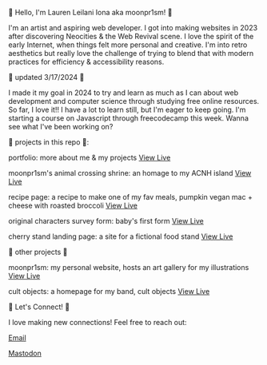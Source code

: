 🌷 Hello, I'm Lauren Leilani Iona aka moonpr1sm! 🌷 

I'm an artist and aspiring web developer. I got into making websites in 2023 after discovering Neocities & the Web Revival scene.
I love the spirit of the early Internet, when things felt more personal and creative. I'm into retro aesthetics but really love the
challenge of trying to blend that with modern practices for efficiency & accessibility reasons.

🌻 updated 3/17/2024 🌻

I made it my goal in 2024 to try and learn as much as I can about web development 
and computer science through studying free online resources. So far, I love it!! I have a lot to learn still,
but I'm eager to keep going. I'm starting a course on Javascript through freecodecamp this week.
Wanna see what I've been working on? 

🌸 projects in this repo 🌸:

portfolio: more about me & my projects [View Live](https://moonpr1sm.neocities.org/portfolio/portfolio)


moonpr1sm's animal crossing shrine: an homage to my ACNH island [View Live](https://moonpr1sm.neocities.org/animalcrossing/animalcrossingtribute)


recipe page: a recipe to make one of my fav meals, pumpkin vegan mac + cheese with roasted broccoli [View Live](https://moonpr1sm.neocities.org/recipes/vegan-pumpkin-mac-and-cheese-with-roasted-broccoli)


original characters survey form: baby's first form  [View Live](https://moonpr1sm.neocities.org/survey)


cherry stand landing page: a site for a fictional food stand [View Live](https://moonpr1sm.neocities.org/animalcrossing/cherrystand#the-cherry-stand)



🌼 other projects 🌼

moonpr1sm: my personal website, hosts an art gallery for my illustrations [View Live](https://moonpr1sm.neocities.org/)


cult objects: a homepage for my band, cult objects [View Live](https://cultobjects.neocities.org/)



💌 Let's Connect! 💌

I love making new connections! Feel free to reach out:

[Email](mailto:laurenleilanii@gmail.com)


[Mastodon](https://mastodon.social/@moonpr1sm)

<!--
**laurenleilani/laurenleilani** is a ✨ _special_ ✨ repository because its `README.md` (this file) appears on your GitHub profile.

Here are some ideas to get you started:

- 🔭 I’m currently working on ...
- 🌱 I’m currently learning ...
- 👯 I’m looking to collaborate on ...
- 🤔 I’m looking for help with ...
- 💬 Ask me about ...
- 📫 How to reach me: ...
- 😄 Pronouns: ...
- ⚡ Fun fact: ...
-->
